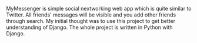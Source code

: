 MyMessenger is simple social nextworking web app which is quite similar to Twitter. All friends' messages will be visible and you add other friends through search.  My initial thought was to use this project to get better understanding of Django. The whole project is written in Python with Django.
